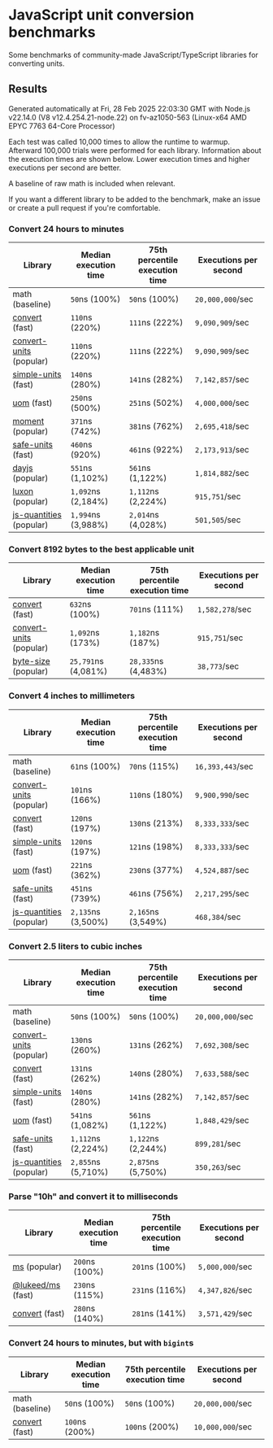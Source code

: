 # JavaScript unit conversion benchmarks

Some benchmarks of community-made JavaScript/TypeScript libraries for converting units.

## Results

<!-- beginblock(results) -->

Generated automatically at Fri, 28 Feb 2025 22:03:30 GMT with Node.js v22.14.0 (V8 v12.4.254.21-node.22) on fv-az1050-563 (Linux-x64 AMD EPYC 7763 64-Core Processor)

Each test was called 10,000 times to allow the runtime to warmup.
Afterward 100,000 trials were performed for each library.
Information about the execution times are shown below.
Lower execution times and higher executions per second are better.

A baseline of raw math is included when relevant.

If you want a different library to be added to the benchmark, make an issue or create a pull request if you're comfortable.

### Convert 24 hours to minutes

| Library                                                            | Median execution time | 75th percentile execution time | Executions per second |
| ------------------------------------------------------------------ | --------------------- | ------------------------------ | --------------------- |
| math (baseline)                                                    | `50`ns (100%)         | `50`ns (100%)                  | `20,000,000`/sec      |
| [convert](https://npmjs.com/package/convert) (fast)                | `110`ns (220%)        | `111`ns (222%)                 | `9,090,909`/sec       |
| [convert-units](https://npmjs.com/package/convert-units) (popular) | `110`ns (220%)        | `111`ns (222%)                 | `9,090,909`/sec       |
| [simple-units](https://npmjs.com/package/simple-units) (fast)      | `140`ns (280%)        | `141`ns (282%)                 | `7,142,857`/sec       |
| [uom](https://npmjs.com/package/uom) (fast)                        | `250`ns (500%)        | `251`ns (502%)                 | `4,000,000`/sec       |
| [moment](https://npmjs.com/package/moment) (popular)               | `371`ns (742%)        | `381`ns (762%)                 | `2,695,418`/sec       |
| [safe-units](https://npmjs.com/package/safe-units) (fast)          | `460`ns (920%)        | `461`ns (922%)                 | `2,173,913`/sec       |
| [dayjs](https://npmjs.com/package/dayjs) (popular)                 | `551`ns (1,102%)      | `561`ns (1,122%)               | `1,814,882`/sec       |
| [luxon](https://npmjs.com/package/luxon) (popular)                 | `1,092`ns (2,184%)    | `1,112`ns (2,224%)             | `915,751`/sec         |
| [js-quantities](https://npmjs.com/package/js-quantities) (popular) | `1,994`ns (3,988%)    | `2,014`ns (4,028%)             | `501,505`/sec         |

### Convert 8192 bytes to the best applicable unit

| Library                                                            | Median execution time | 75th percentile execution time | Executions per second |
| ------------------------------------------------------------------ | --------------------- | ------------------------------ | --------------------- |
| [convert](https://npmjs.com/package/convert) (fast)                | `632`ns (100%)        | `701`ns (111%)                 | `1,582,278`/sec       |
| [convert-units](https://npmjs.com/package/convert-units) (popular) | `1,092`ns (173%)      | `1,182`ns (187%)               | `915,751`/sec         |
| [byte-size](https://npmjs.com/package/byte-size) (popular)         | `25,791`ns (4,081%)   | `28,335`ns (4,483%)            | `38,773`/sec          |

### Convert 4 inches to millimeters

| Library                                                            | Median execution time | 75th percentile execution time | Executions per second |
| ------------------------------------------------------------------ | --------------------- | ------------------------------ | --------------------- |
| math (baseline)                                                    | `61`ns (100%)         | `70`ns (115%)                  | `16,393,443`/sec      |
| [convert-units](https://npmjs.com/package/convert-units) (popular) | `101`ns (166%)        | `110`ns (180%)                 | `9,900,990`/sec       |
| [convert](https://npmjs.com/package/convert) (fast)                | `120`ns (197%)        | `130`ns (213%)                 | `8,333,333`/sec       |
| [simple-units](https://npmjs.com/package/simple-units) (fast)      | `120`ns (197%)        | `121`ns (198%)                 | `8,333,333`/sec       |
| [uom](https://npmjs.com/package/uom) (fast)                        | `221`ns (362%)        | `230`ns (377%)                 | `4,524,887`/sec       |
| [safe-units](https://npmjs.com/package/safe-units) (fast)          | `451`ns (739%)        | `461`ns (756%)                 | `2,217,295`/sec       |
| [js-quantities](https://npmjs.com/package/js-quantities) (popular) | `2,135`ns (3,500%)    | `2,165`ns (3,549%)             | `468,384`/sec         |

### Convert 2.5 liters to cubic inches

| Library                                                            | Median execution time | 75th percentile execution time | Executions per second |
| ------------------------------------------------------------------ | --------------------- | ------------------------------ | --------------------- |
| math (baseline)                                                    | `50`ns (100%)         | `50`ns (100%)                  | `20,000,000`/sec      |
| [convert-units](https://npmjs.com/package/convert-units) (popular) | `130`ns (260%)        | `131`ns (262%)                 | `7,692,308`/sec       |
| [convert](https://npmjs.com/package/convert) (fast)                | `131`ns (262%)        | `140`ns (280%)                 | `7,633,588`/sec       |
| [simple-units](https://npmjs.com/package/simple-units) (fast)      | `140`ns (280%)        | `141`ns (282%)                 | `7,142,857`/sec       |
| [uom](https://npmjs.com/package/uom) (fast)                        | `541`ns (1,082%)      | `561`ns (1,122%)               | `1,848,429`/sec       |
| [safe-units](https://npmjs.com/package/safe-units) (fast)          | `1,112`ns (2,224%)    | `1,122`ns (2,244%)             | `899,281`/sec         |
| [js-quantities](https://npmjs.com/package/js-quantities) (popular) | `2,855`ns (5,710%)    | `2,875`ns (5,750%)             | `350,263`/sec         |

### Parse "10h" and convert it to milliseconds

| Library                                                   | Median execution time | 75th percentile execution time | Executions per second |
| --------------------------------------------------------- | --------------------- | ------------------------------ | --------------------- |
| [ms](https://npmjs.com/package/ms) (popular)              | `200`ns (100%)        | `201`ns (100%)                 | `5,000,000`/sec       |
| [@lukeed/ms](https://npmjs.com/package/@lukeed/ms) (fast) | `230`ns (115%)        | `231`ns (116%)                 | `4,347,826`/sec       |
| [convert](https://npmjs.com/package/convert) (fast)       | `280`ns (140%)        | `281`ns (141%)                 | `3,571,429`/sec       |

### Convert 24 hours to minutes, but with `bigint`s

| Library                                             | Median execution time | 75th percentile execution time | Executions per second |
| --------------------------------------------------- | --------------------- | ------------------------------ | --------------------- |
| math (baseline)                                     | `50`ns (100%)         | `50`ns (100%)                  | `20,000,000`/sec      |
| [convert](https://npmjs.com/package/convert) (fast) | `100`ns (200%)        | `100`ns (200%)                 | `10,000,000`/sec      |

<!-- endblock(results) -->
